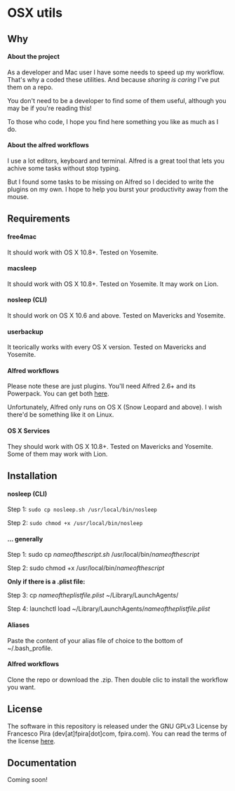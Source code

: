 # OSX utils

## Why

#### About the project

As a developer and Mac user I have some needs to speed up my workflow. That's why a coded these utilities. And because *sharing is caring* I've put them on a repo.

You don't need to be a developer to find some of them useful, although you may be if you're reading this!

To those who code, I hope you find here something you like as much as I do.

#### About the alfred workflows

I use a lot editors, keyboard and terminal. Alfred is a great tool that lets you achive some tasks without stop typing.

But I found some tasks to be missing on Alfred so I decided to write the plugins on my own. I hope to help you burst your productivity away from the mouse.

## Requirements

#### free4mac

It should work with OS X 10.8+. Tested on Yosemite.

#### macsleep

It should work with OS X 10.8+. Tested on Yosemite. It may work on Lion.

#### nosleep (CLI)

It should work on OS X 10.6 and above. Tested on Mavericks and Yosemite.

#### userbackup

It teorically works with every OS X version. Tested on Mavericks and Yosemite.

#### Alfred workflows

Please note these are just plugins. You'll need Alfred 2.6+ and its Powerpack.
You can get both [here](http://www.alfredapp.com).

Unfortunately, Alfred only runs on OS X (Snow Leopard and above). I wish there'd be something like it on Linux.

#### OS X Services

They should work with OS X 10.8+. Tested on Mavericks and Yosemite. Some of them may work with Lion.

## Installation

#### nosleep (CLI)

Step 1: `sudo cp nosleep.sh /usr/local/bin/nosleep`

Step 2: `sudo chmod +x /usr/local/bin/nosleep`

#### ... generally

Step 1: sudo cp *nameofthescript.sh* /usr/local/bin/*nameofthescript*

Step 2: sudo chmod +x /usr/local/bin/*nameofthescript*

**Only if there is a .plist file:**

Step 3: cp *nameoftheplistfile.plist* ~/Library/LaunchAgents/

Step 4: launchctl load ~/Library/LaunchAgents/*nameoftheplistfile.plist*

#### Aliases

Paste the content of your alias file of choice to the bottom of ~/.bash_profile.

#### Alfred workflows

Clone the repo or download the .zip. Then double clic to install the workflow you 
want.

## License
The software in this repository is released under the GNU GPLv3 License by Francesco Pira (dev[at]fpira[dot]com, fpira.com). You can read the terms of the license [here](http://www.gnu.org/licenses/gpl-3.0.html).

## Documentation

Coming soon!